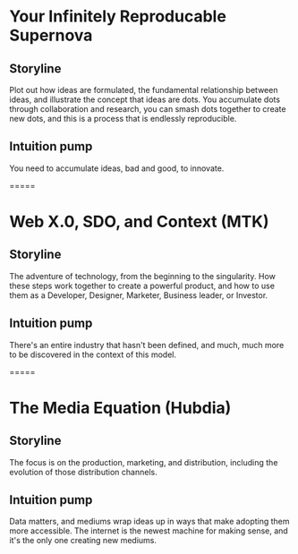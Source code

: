 # Your Infinitely Reproducable Supernova
## Storyline
Plot out how ideas are formulated, the fundamental relationship between ideas, and illustrate the concept that ideas are dots. You accumulate dots through collaboration and research, you can smash dots together to create new dots, and this is a process that is endlessly reproducible. 

## Intuition pump
You need to accumulate ideas, bad and good, to innovate. 


=====

# Web X.0, SDO, and Context (MTK)
## Storyline
The adventure of technology, from the beginning to the singularity. How these steps work together to create a powerful product, and how to use them as a Developer, Designer, Marketer, Business leader, or Investor. 

## Intuition pump
There's an entire industry that hasn't been defined, and much, much more to be discovered in the context of this model. 


=====

# The Media Equation (Hubdia)
## Storyline
The focus is on the production, marketing, and distribution, including the evolution of those distribution channels. 

## Intuition pump
Data matters, and mediums wrap ideas up in ways that make adopting them more accessible. The internet is the newest machine for making sense, and it's the only one creating new mediums. 









